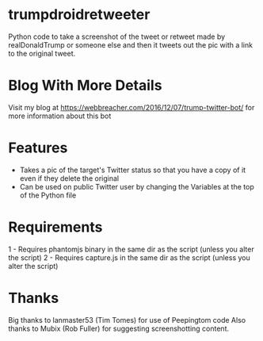 # trumpdroidretweeter
Python code to take a screenshot of the tweet or retweet made by realDonaldTrump or someone else and then it tweets out the pic with a link to the original tweet.

# Blog With More Details
Visit my blog at https://webbreacher.com/2016/12/07/trump-twitter-bot/ for more information about this bot

# Features
- Takes a pic of the target's Twitter status so that you have a copy of it even if they delete the original
- Can be used on public Twitter user by changing the Variables at the top of the Python file

# Requirements
1 - Requires phantomjs binary in the same dir as the script (unless you alter the script)
2 - Requires capture.js in the same dir as the script (unless you alter the script)

# Thanks
Big thanks to lanmaster53 (Tim Tomes) for use of Peepingtom code
Also thanks to Mubix (Rob Fuller) for suggesting screenshotting content.
